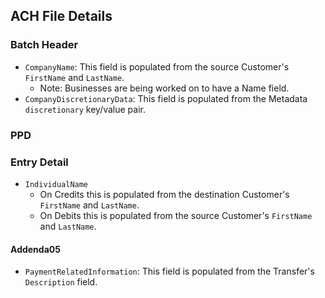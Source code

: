 ## ACH File Details

### Batch Header

- `CompanyName`: This field is populated from the source Customer's `FirstName` and `LastName`.
   - Note: Businesses are being worked on to have a Name field.
- `CompanyDiscretionaryData`: This field is populated from the Metadata `discretionary` key/value pair.

### PPD

### Entry Detail

- `IndividualName`
   - On Credits this is populated from the destination Customer's `FirstName` and `LastName`.
   - On Debits this is populated from the source Customer's `FirstName` and `LastName`.

#### Addenda05

- `PaymentRelatedInformation`: This field is populated from the Transfer's `Description` field.
